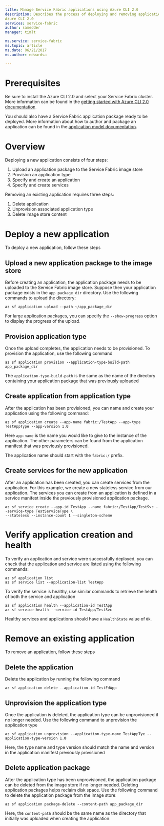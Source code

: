 ```yaml
---
title: Manage Service Fabric applications using Azure CLI 2.0
description: Describes the process of deploying and removing applications from a Service Fabric cluster using
Azure CLI 2.0
services: service-fabric
author: samedder
manager: timlt

ms.service: service-fabric
ms.topic: article
ms.date: 06/21/2017
ms.author: edwardsa

---
```

# Prerequisites

Be sure to install the Azure CLI 2.0 and select your Service Fabric cluster. More information can be found in the
[getting started with Azure CLI 2.0 documentation](service-fabric-azure-cli-2.0.md).

You should also have a Service Fabric application package ready to be deployed. More information about how to author
and package an application can be found in the [application model documentation](service-fabric-application-model.md).

# Overview

Deploying a new application consists of four steps:

1. Upload an application package to the Service Fabric image store
1. Provision an application type
1. Specify and create an application
1. Specify and create services

Removing an existing application requires three steps:

1. Delete application
1. Unprovision associated application type
1. Delete image store content

# Deploy a new application

To deploy a new application, follow these steps

## Upload a new application package to the image store

Before creating an application, the application package needs to be uploaded to the Service Fabric image store.
Suppose then your application package exists in the `app_package_dir` directory. Use the following commands to upload
the directory:

```azurecli
az sf application upload --path ~/app_package_dir
```

For large application packages, you can specify the `--show-progress` option to display the progress of the upload.

## Provision application type

Once the upload completes, the application needs to be provisioned. To provision the application, use the following command

```azurecli
az sf application provision --application-type-build-path app_package_dir
```

The `application-type-build-path` is the same as the name of the directory containing your application package
that was previously uploaded

## Create application from application type

After the application has been provisioned, you can name and create your application using the following command:

```azurecli
az sf application create --app-name fabric:/TestApp --app-type TestAppType --app-version 1.0
```

Here `app-name` is the name you would like to give to the instance of the application. The other parameters can be found
from the application manifest that was previously provisioned.

The application name should start with the `fabric:/` prefix.

## Create services for the new application

After an application has been created, you can create services from the application. For this example, we create a
new stateless service from our application. The services you can create from an application is defined in a service
manifest inside the previously provisioned application package.

```azurecli
az sf service create --app-id TestApp --name fabric:/TestApp/TestSvc --service-type TestServiceType \
--stateless --instance-count 1 --singleton-scheme
```

# Verify application creation and health

To verify an application and service were successfully deployed, you can check that the application and service are
listed using the following commands:

```azurecli
az sf application list
az sf service list --application-list TestApp
```

To verify the service is healthy, use similar commands to retrieve the health of both the service and application

```azurecli
az sf application health --application-id TestApp
az sf service health --service-id TestApp/TestSvc
```

Healthy services and applications should have a `HealthState` value of `Ok`.

# Remove an existing application

To remove an application, follow these steps

## Delete the application

Delete the application by running the following command

```azurecli
az sf application delete --application-id TestEdApp
```

## Unprovision the application type

Once the application is deleted, the application type can be unprovisioned if no longer needed. Use the following
command to unprovision the application type

```azurecli
az sf application unprovision --application-type-name TestAppTye --application-type-version 1.0
```

Here, the type name and type version should match the name and version in the application manifest previously
provisioned

## Delete application package

After the application type has been unprovisioned, the application package can be deleted from the image store if no
longer needed. Deleting application packages helps reclaim disk space. Use the following command to delete the
application package from the image store:

```azurecli
az sf application package-delete --content-path app_package_dir
```

Here, the `content-path` should be the same name as the directory that initially was uploaded when creating the
application